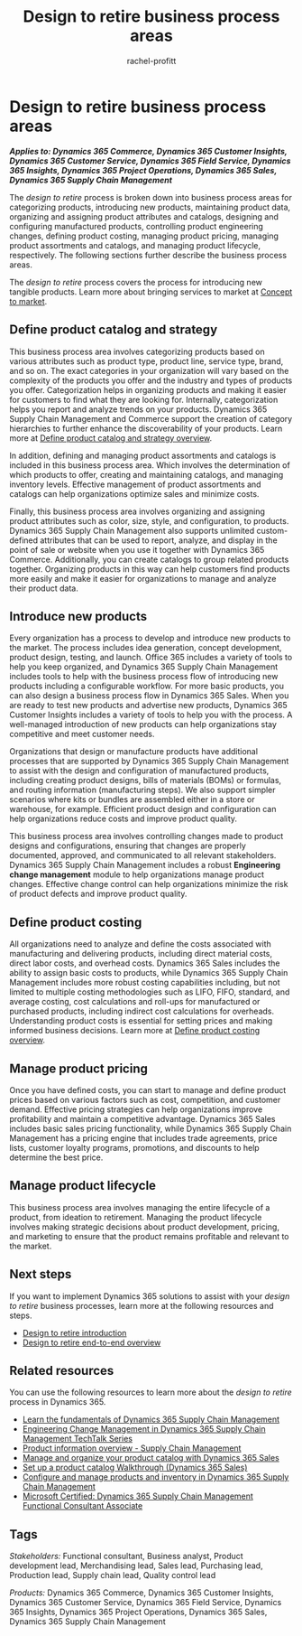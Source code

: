﻿---
title: Design to retire business process areas
description: Get an overview for each of the business process areas in the *design to retire* end-to-end business process flow in Dynamics 365 solutions.
ms.date: 11/24/2023
ms.topic: conceptual
author: rachel-profitt
ms.author: raprofit
---

# Design to retire business process areas

***Applies to: Dynamics 365 Commerce, Dynamics 365 Customer Insights, Dynamics 365 Customer Service, Dynamics 365 Field Service, Dynamics 365 Insights, Dynamics 365 Project Operations, Dynamics 365 Sales, Dynamics 365 Supply Chain Management***

The *design to retire* process is broken down into business process areas for categorizing products, introducing new products, maintaining product data, organizing and assigning product attributes and catalogs, designing and configuring manufactured products, controlling product engineering changes, defining product costing, managing product pricing, managing product assortments and catalogs, and managing product lifecycle, respectively. The following sections further describe the business process areas.

The *design to retire* process covers the process for introducing new tangible products. Learn more about bringing services to market at [Concept to market](concept-to-market-overview.md).

## Define product catalog and strategy

This business process area involves categorizing products based on various attributes such as product type, product line, service type, brand, and so on. The exact categories in your organization will vary based on the complexity of the products you offer and the industry and types of products you offer. Categorization helps in organizing products and making it easier for customers to find what they are looking for. Internally, categorization helps you report and analyze trends on your products. Dynamics 365 Supply Chain Management and Commerce support the creation of category hierarchies to further enhance the discoverability of your products. Learn more at [Define product catalog and strategy overview](design-to-retire-define-product-catalog-strategy-overview.md).

In addition, defining and managing product assortments and catalogs is included in this business process area. Which involves the determination of which products to offer, creating and maintaining catalogs, and managing inventory levels. Effective management of product assortments and catalogs can help organizations optimize sales and minimize costs. <!-- Learn more at TODOADDLINK[Manage product assortments and catalog\].-->

Finally, this business process area involves organizing and assigning product attributes such as color, size, style, and configuration, to products. Dynamics 365 Supply Chain Management also supports unlimited custom-defined attributes that can be used to report, analyze, and display in the point of sale or website when you use it together with Dynamics 365 Commerce. Additionally, you can create catalogs to group related products together. Organizing products in this way can help customers find products more easily and make it easier for organizations to manage and analyze their product data. <!-- Learn more at TODOADDLINK[Organize and assign product attributes and catalogs\]. -->

## Introduce new products

Every organization has a process to develop and introduce new products to the market. The process includes idea generation, concept development, product design, testing, and launch. Office 365 includes a variety of tools to help you keep organized, and Dynamics 365 Supply Chain Management includes tools to help with the business process flow of introducing new products including a configurable workflow. For more basic products, you can also design a business process flow in Dynamics 365 Sales. When you are ready to test new products and advertise new products, Dynamics 365 Customer Insights includes a variety of tools to help you with the process. A well-managed introduction of new products can help organizations stay competitive and meet customer needs.

Organizations that design or manufacture products have additional processes that are supported by Dynamics 365 Supply Chain Management to assist with the design and configuration of manufactured products, including creating product designs, bills of materials (BOMs) or formulas, and routing information (manufacturing steps). We also support simpler scenarios where kits or bundles are assembled either in a store or warehouse, for example. Efficient product design and configuration can help organizations reduce costs and improve product quality.

This business process area involves controlling changes made to product designs and configurations, ensuring that changes are properly documented, approved, and communicated to all relevant stakeholders. Dynamics 365 Supply Chain Management includes a robust **Engineering change management** module to help organizations manage product changes. Effective change control can help organizations minimize the risk of product defects and improve product quality.

<!-- Learn more at TODOADDLINK[Introduce new products\]. -->

## Define product costing

All organizations need to analyze and define the costs associated with manufacturing and delivering products, including direct material costs, direct labor costs, and overhead costs. Dynamics 365 Sales includes the ability to assign basic costs to products, while Dynamics 365 Supply Chain Management includes more robust costing capabilities including, but not limited to multiple costing methodologies such as LIFO, FIFO, standard, and average costing, cost calculations and roll-ups for manufactured or purchased products, including indirect cost calculations for overheads. Understanding product costs is essential for setting prices and making informed business decisions. Learn more at [Define product costing overview](design-to-retire-define-product-costing-overview.md).

## Manage product pricing

Once you have defined costs, you can start to manage and define product prices based on various factors such as cost, competition, and customer demand. Effective pricing strategies can help organizations improve profitability and maintain a competitive advantage. Dynamics 365 Sales includes basic sales pricing functionality, while Dynamics 365 Supply Chain Management has a pricing engine that includes trade agreements, price lists, customer loyalty programs, promotions, and discounts to help determine the best price. <!-- Learn more at TODOADDLINK[Manage product pricing\].-->

## Manage product lifecycle

This business process area involves managing the entire lifecycle of a product, from ideation to retirement. Managing the product lifecycle involves making strategic decisions about product development, pricing, and marketing to ensure that the product remains profitable and relevant to the market. <!-- Learn more at TODOADDLINK[Manage product lifecycle\].-->

## Next steps

If you want to implement Dynamics 365 solutions to assist with your *design to retire* business processes, learn more at the following resources and steps.

- [Design to retire introduction](design-to-retire-introduction.md)  
- [Design to retire end-to-end overview](design-to-retire-overview.md)  

## Related resources

You can use the following resources to learn more about the *design to retire* process in Dynamics 365.

- [Learn the fundamentals of Dynamics 365 Supply Chain Management](/training/paths/explore-microsoft-dynamics-365-supply-chain-management/)
- [Engineering Change Management in Dynamics 365 Supply Chain Management TechTalk Series](https://community.dynamics.com/blogs/post/?postid=a8817f38-7b31-4c2c-a728-05ce505354c7)
- [Product information overview - Supply Chain Management](/dynamics365/supply-chain/pim/product-information)
- [Manage and organize your product catalog with Dynamics 365 Sales](/training/modules/manage-organize-product-catalog-dynamics-365-sales/)
- [Set up a product catalog Walkthrough (Dynamics 365 Sales)](/dynamics365/sales/set-up-product-catalog-walkthrough)
- [Configure and manage products and inventory in Dynamics 365 Supply Chain Management](/training/paths/configure-manage-products-inventory-dyn365-supply-chain-mgmt/)
- [Microsoft Certified: Dynamics 365 Supply Chain Management Functional Consultant Associate](/certifications/d365-functional-consultant-supply-chain-management/)

## Tags

*Stakeholders:* Functional consultant, Business analyst, Product development lead, Merchandising lead, Sales lead, Purchasing lead, Production lead, Supply chain lead, Quality control lead

*Products:* Dynamics 365 Commerce, Dynamics 365 Customer Insights, Dynamics 365 Customer Service, Dynamics 365 Field Service, Dynamics 365 Insights, Dynamics 365 Project Operations, Dynamics 365 Sales, Dynamics 365 Supply Chain Management   

